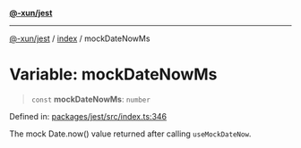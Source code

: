 [**@-xun/jest**](../../README.md)

***

[@-xun/jest](../../README.md) / [index](../README.md) / mockDateNowMs

# Variable: mockDateNowMs

> `const` **mockDateNowMs**: `number`

Defined in: [packages/jest/src/index.ts:346](https://github.com/Xunnamius/test-utils/blob/2ccc557f06a972368f1c0ac5e731d29e6ddc828c/packages/jest/src/index.ts#L346)

The mock Date.now() value returned after calling `useMockDateNow`.
